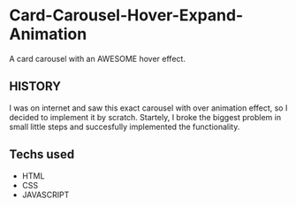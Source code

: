 # Card-Carousel-Hover-Expand-Animation
A card carousel with an AWESOME hover effect.

## HISTORY
I was on internet and saw this exact carousel with over animation effect, so I decided to implement it by scratch. Startely, I broke the biggest problem in small little steps and succesfully implemented the functionality.

## Techs used
- HTML
- CSS
- JAVASCRIPT
